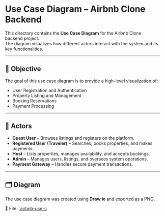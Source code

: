 # Use Case Diagram – Airbnb Clone Backend

This directory contains the **Use Case Diagram** for the Airbnb Clone backend project.  
The diagram visualizes how different actors interact with the system and its key functionalities.

---

## 🎯 Objective
The goal of this use case diagram is to provide a high-level visualization of:
- User Registration and Authentication
- Property Listing and Management
- Booking Reservations
- Payment Processing

---

## 👥 Actors
- **Guest User** – Browses listings and registers on the platform.
- **Registered User (Traveler)** – Searches, books properties, and makes payments.
- **Host** – Lists properties, manages availability, and accepts bookings.
- **Admin** – Manages users, listings, and oversees system operations.
- **Payment Gateway** – Handles secure payment transactions.

---

## 🗂️ Diagram
The use case diagram was created using **[Draw.io](https://draw.io/)** and exported as a PNG.

📌 File: [`airbnb-use-c](Airbnb_clone_use_case.jpg)
